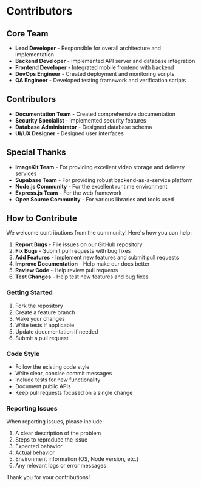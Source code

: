 # Contributors

## Core Team

- **Lead Developer** - Responsible for overall architecture and implementation
- **Backend Developer** - Implemented API server and database integration
- **Frontend Developer** - Integrated mobile frontend with backend
- **DevOps Engineer** - Created deployment and monitoring scripts
- **QA Engineer** - Developed testing framework and verification scripts

## Contributors

- **Documentation Team** - Created comprehensive documentation
- **Security Specialist** - Implemented security features
- **Database Administrator** - Designed database schema
- **UI/UX Designer** - Designed user interfaces

## Special Thanks

- **ImageKit Team** - For providing excellent video storage and delivery services
- **Supabase Team** - For providing robust backend-as-a-service platform
- **Node.js Community** - For the excellent runtime environment
- **Express.js Team** - For the web framework
- **Open Source Community** - For various libraries and tools used

## How to Contribute

We welcome contributions from the community! Here's how you can help:

1. **Report Bugs** - File issues on our GitHub repository
2. **Fix Bugs** - Submit pull requests with bug fixes
3. **Add Features** - Implement new features and submit pull requests
4. **Improve Documentation** - Help make our docs better
5. **Review Code** - Help review pull requests
6. **Test Changes** - Help test new features and bug fixes

### Getting Started

1. Fork the repository
2. Create a feature branch
3. Make your changes
4. Write tests if applicable
5. Update documentation if needed
6. Submit a pull request

### Code Style

- Follow the existing code style
- Write clear, concise commit messages
- Include tests for new functionality
- Document public APIs
- Keep pull requests focused on a single change

### Reporting Issues

When reporting issues, please include:

1. A clear description of the problem
2. Steps to reproduce the issue
3. Expected behavior
4. Actual behavior
5. Environment information (OS, Node version, etc.)
6. Any relevant logs or error messages

Thank you for your contributions!